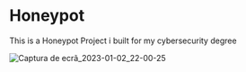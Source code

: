 # Honeypot
This is a Honeypot Project i built for my cybersecurity degree

![Captura de ecrã_2023-01-02_22-00-25](https://user-images.githubusercontent.com/35664118/219884711-1c228ab4-4a25-482a-93d2-fdb9d3dcbe40.jpg)
